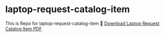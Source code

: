 # laptop-request-catalog-item
This is Repo for laptop-request-catalog-item
📄 [Download Laptop Request Catalog Item PDF](Laptop_Request_Catalog_Item.pdf)
